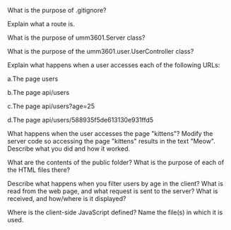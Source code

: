 What is the purpose of .gitignore? 


Explain what a route is. 


What is the purpose of umm3601.Server class? 


What is the purpose of the umm3601.user.UserController class?


Explain what happens when a user accesses each of the following URLs: 
    
  a.The page users 
  
  
  b.The page api/users 
  
  
  c.The page api/users?age=25 
  
  
  d.The page api/users/588935f5de613130e931ffd5 
  

What happens when the user accesses the page "kittens"? Modify the server code so accessing the page "kittens" results in the text "Meow". Describe what you did and how it worked. 


What are the contents of the public folder? What is the purpose of each of the HTML files there? 


Describe what happens when you filter users by age in the client? What is read from the web page, and what request is sent to the server? What is received, and how/where is it displayed? 


Where is the client-side JavaScript defined? Name the file(s) in which it is used. 

